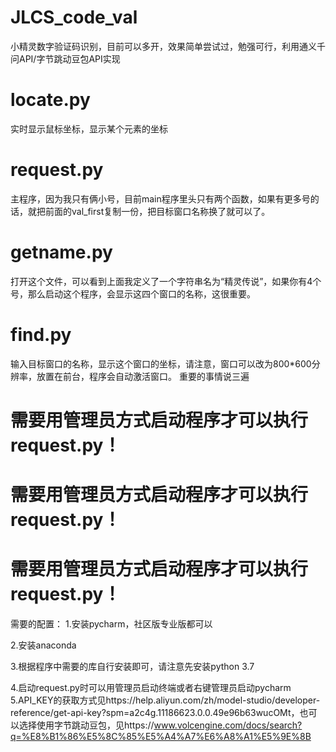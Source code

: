 # JLCS_code_val
小精灵数字验证码识别，目前可以多开，效果简单尝试过，勉强可行，利用通义千问API/字节跳动豆包API实现

# locate.py
实时显示鼠标坐标，显示某个元素的坐标
# request.py
主程序，因为我只有俩小号，目前main程序里头只有两个函数，如果有更多号的话，就把前面的val_first复制一份，把目标窗口名称换了就可以了。
# getname.py
打开这个文件，可以看到上面我定义了一个字符串名为“精灵传说”，如果你有4个号，那么启动这个程序，会显示这四个窗口的名称，这很重要。
# find.py
输入目标窗口的名称，显示这个窗口的坐标，请注意，窗口可以改为800*600分辨率，放置在前台，程序会自动激活窗口。
重要的事情说三遍
# 需要用管理员方式启动程序才可以执行request.py！
# 需要用管理员方式启动程序才可以执行request.py！
# 需要用管理员方式启动程序才可以执行request.py！
需要的配置：
1.安装pycharm，社区版专业版都可以

2.安装anaconda

3.根据程序中需要的库自行安装即可，请注意先安装python 3.7

4.启动request.py时可以用管理员启动终端或者右键管理员启动pycharm
5.API_KEY的获取方式见https://help.aliyun.com/zh/model-studio/developer-reference/get-api-key?spm=a2c4g.11186623.0.0.49e96b63wucOMt，也可以选择使用字节跳动豆包，见https://www.volcengine.com/docs/search?q=%E8%B1%86%E5%8C%85%E5%A4%A7%E6%A8%A1%E5%9E%8B

